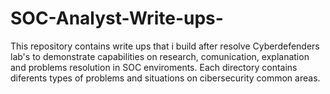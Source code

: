 # SOC-Analyst-Write-ups-
This repository contains write ups that i build after resolve Cyberdefenders lab's to demonstrate capabilities on research, comunication, explanation and problems resolution in SOC enviroments.
Each directory contains diferents types of problems and situations on cibersecurity common areas.
